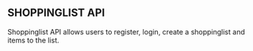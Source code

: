 ## SHOPPINGLIST API

Shoppinglist API allows users to register, login, create a shoppinglist and items to the list.


